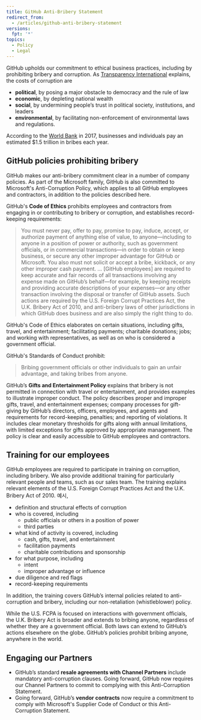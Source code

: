 ```yaml
---
title: GitHub Anti-Bribery Statement
redirect_from:
  - /articles/github-anti-bribery-statement
versions:
  fpt: '*'
topics:
  - Policy
  - Legal
---
```


GitHub upholds our commitment to ethical business practices, including by prohibiting bribery and corruption. As [Transparency International](https://www.transparency.org/what-is-corruption#costs-of-corruption) explains, the costs of corruption are
- **political**, by posing a major obstacle to democracy and the rule of law
- **economic**, by depleting national wealth
- **social**, by undermining people’s trust in political society, institutions, and leaders
- **environmental**, by facilitating non-enforcement of environmental laws and regulations.

According to the [World Bank](https://www.worldbank.org/en/topic/governance/brief/anti-corruption) in 2017, businesses and individuals pay an estimated $1.5 trillion in bribes each year.

## GitHub policies prohibiting bribery

GitHub makes our anti-bribery commitment clear in a number of company policies. As part of the Microsoft family, GitHub is also committed to Microsoft's Anti-Corruption Policy, which applies to all GitHub employees and contractors, in addition to the policies described here.

GitHub's **Code of Ethics** prohibits employees and contractors from engaging in or contributing to bribery or corruption, and establishes record-keeping requirements:
> You must never pay, offer to pay, promise to pay, induce, accept, or authorize payment of anything else of value, to anyone—including to anyone in a position of power or authority, such as government officials, or in commercial transactions—in order to obtain or keep business, or secure any other improper advantage for GitHub or Microsoft. You also must not solicit or accept a bribe, kickback, or any other improper cash payment. ... [GitHub employees] are required to keep accurate and fair records of all transactions involving any expense made on GitHub’s behalf—for example, by keeping receipts and providing accurate descriptions of your expenses—or any other transaction involving the disposal or transfer of GitHub assets. Such actions are required by the U.S. Foreign Corrupt Practices Act, the U.K. Bribery Act of 2010, and anti-bribery laws of other jurisdictions in which GitHub does business and are also simply the right thing to do.

GitHub's Code of Ethics elaborates on certain situations, including gifts, travel, and entertainment; facilitating payments; charitable donations; jobs; and working with representatives, as well as on who is considered a government official.

GitHub's Standards of Conduct prohibit:
> Bribing government officials or other individuals to gain an unfair advantage, and taking bribes from anyone.

GitHub’s **Gifts and Entertainment Policy** explains that bribery is not permitted in connection with travel or entertainment, and provides examples to illustrate improper conduct. The policy describes proper and improper gifts, travel, and entertainment expenses; company processes for gift-giving by GitHub’s directors, officers, employees, and agents and requirements for record-keeping, penalties; and reporting of violations. It includes clear monetary thresholds for gifts along with annual limitations, with limited exceptions for gifts approved by appropriate management. The policy is clear and easily accessible to GitHub employees and contractors.

## Training for our employees

GitHub employees are required to participate in training on corruption, including bribery. We also provide additional training for particularly relevant people and teams, such as our sales team. The training explains relevant elements of the U.S. Foreign Corrupt Practices Act and the U.K. Bribery Act of 2010. 예시,
- definition and structural effects of corruption
- who is covered, including
   - public officials or others in a position of power
   - third parties
- what kind of activity is covered, including
   - cash, gifts, travel, and entertainment
   - facilitation payments
   - charitable contributions and sponsorship
- for what purpose, including
   - intent
   - improper advantage or influence
- due diligence and red flags
- record-keeping requirements

In addition, the training covers GitHub’s internal policies related to anti-corruption and bribery, including our non-retaliation (whistleblower) policy.

While the U.S. FCPA is focused on interactions with government officials, the U.K. Bribery Act is broader and extends to bribing anyone, regardless of whether they are a government official. Both laws can extend to GitHub’s actions elsewhere on the globe. GitHub’s policies prohibit bribing anyone, anywhere in the world.

## Engaging our Partners
- GitHub’s standard **resale agreements with Channel Partners** include mandatory anti-corruption clauses. Going forward, GitHub now requires our Channel Partners to commit to complying with this Anti-Corruption Statement.
- Going forward, GitHub’s **vendor contracts** now require a commitment to comply with Microsoft's Supplier Code of Conduct or this Anti-Corruption Statement.
